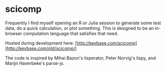 # scicomp

Frequently I find myself opening an R or Julia session to generate some test data, do a quick calculation, or plot something.  This is designed to be an in-browser computation language that satisfies that need.

Hosted during development here: [http://kevbase.com/scicomp](http://kevbase.com/old/scicomp/)

The code is inspired by Mihai Bazon's lisperator, Peter Norvig's lispy, and Marijn Haverbeke's parse-js.
